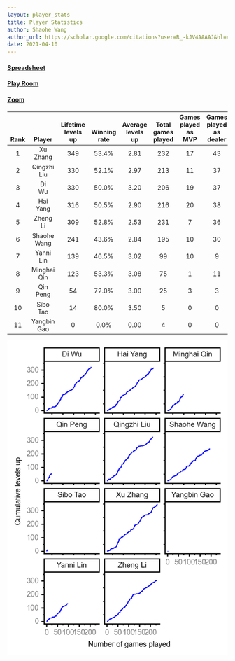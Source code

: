 ```yaml
---
layout: player_stats
title: Player Statistics
author: Shaohe Wang
author_url: https://scholar.google.com/citations?user=R_-kJV4AAAAJ&hl=en
date: 2021-04-10
---
```


#### [Spreadsheet](https://docs.google.com/spreadsheets/d/1So3PBr9gV3I0LzApZOgJlQew2QjM1wAiWhR50rAnHRg/edit#gid=2137801449)
#### [Play Room](https://playingcards.io/a3775q)
#### [Zoom](https://ucsf.zoom.us/j/91360570376?pwd=SmN6aFNPY3UzdEp3M0tmQ1ViUkdQUT09)

<div class="table-wrapper" markdown="block">

| <br><br><br>Rank | <br><br><br>Player | <br> Lifetime <br> levels <br> up | <br><br> Winning <br> rate | <br> Average <br> levels <br> up | <br> Total <br> games <br> played | Games <br> played <br> as <br> MVP | Games <br> played <br> as <br> dealer | N_games <br> short <br> staffed <br> as dealer | Winning <br> rate <br> as <br> dealer |
|:---:|:---:|:---:|:---:|:---:|:---:|:---:|:---:|:---:|:---:|
| 1 | Xu <br> Zhang | 349 | 53.4% | 2.81 | 232 | 17 | 43 | 1 | 51.2% |
| 2 | Qingzhi <br> Liu | 330 | 52.1% | 2.97 | 213 | 11 | 37 | 4 | 48.6% |
| 3 | Di <br> Wu | 330 | 50.0% | 3.20 | 206 | 19 | 37 | 0 | 40.5% |
| 4 | Hai <br> Yang | 316 | 50.5% | 2.90 | 216 | 20 | 38 | 1 | 50.0% |
| 5 | Zheng <br> Li | 309 | 52.8% | 2.53 | 231 | 7 | 36 | 1 | 58.3% |
| 6 | Shaohe <br> Wang | 241 | 43.6% | 2.84 | 195 | 10 | 30 | 2 | 43.3% |
| 7 | Yanni <br> Lin | 139 | 46.5% | 3.02 | 99 | 10 | 9 | 2 | 33.3% |
| 8 | Minghai <br> Qin | 123 | 53.3% | 3.08 | 75 | 1 | 11 | 1 | 72.7% |
| 9 | Qin <br> Peng | 54 | 72.0% | 3.00 | 25 | 3 | 3 | 0 | 66.7% |
| 10 | Sibo <br> Tao | 14 | 80.0% | 3.50 | 5 | 0 | 0 | 0 | 0.0% |
| 11 | Yangbin <br> Gao | 0 | 0.0% | 0.00 | 4 | 0 | 0 | 0 | 0.0% |

</div>

<img src="/assets/images/player_history_plot.png" alt="Plot of player level history" />
